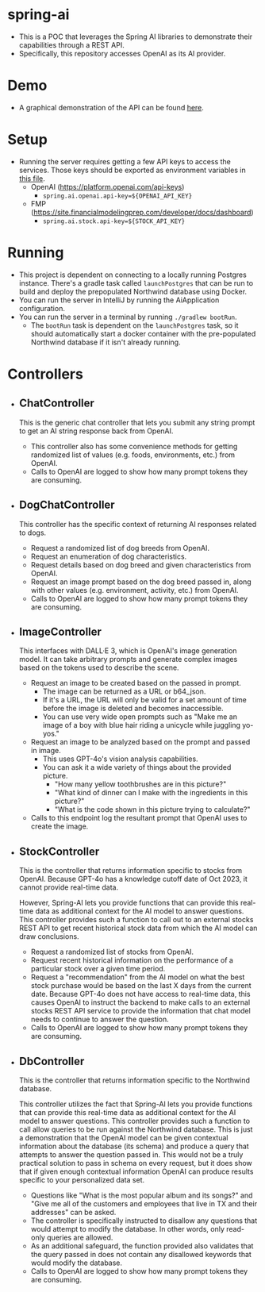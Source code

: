 # spring-ai
* This is a POC that leverages the Spring AI libraries to demonstrate their capabilities through a REST API.
* Specifically, this repository accesses OpenAI as its AI provider. 

# Demo
* A graphical demonstration of the API can be found [here](https://github.com/jack-truong/spring-ai-frontend). 

# Setup
* Running the server requires getting a few API keys to access the services. Those keys
should be exported as environment variables in [this file](https://github.com/jack-truong/spring-ai/blob/main/src/main/resources/application.properties).
  * OpenAI (https://platform.openai.com/api-keys)
    * `spring.ai.openai.api-key=${OPENAI_API_KEY}`
  * FMP (https://site.financialmodelingprep.com/developer/docs/dashboard)
    * `spring.ai.stock.api-key=${STOCK_API_KEY}`

# Running
  * This project is dependent on connecting to a locally running Postgres instance.  There's a 
    gradle task called `launchPostgres` that can be run to build and deploy the prepopulated Northwind 
    database using Docker.
  * You can run the server in IntelliJ by running the AiApplication configuration.
  * You can run the server in a terminal by running `./gradlew bootRun`.
    * The `bootRun` task is dependent on the `launchPostgres` task, so it should automatically start
    a docker container with the pre-populated Northwind database if it isn't already running.

# Controllers
* ## ChatController
  This is the generic chat controller that lets you submit any string prompt to get an AI string response back from OpenAI.
  
  * This controller also has some convenience methods for getting randomized list of values (e.g. foods, environments, etc.) from OpenAI.
  * Calls to OpenAI are logged to show how many prompt tokens they are consuming.
* ## DogChatController
  This controller has the specific context of returning AI responses related to dogs.
  
  * Request a randomized list of dog breeds from OpenAI.
  * Request an enumeration of dog characteristics.
  * Request details based on dog breed and given characteristics from OpenAI.
  * Request an image prompt based on the dog breed passed in, along with other values (e.g. environment, activity, etc.) from OpenAI.
  * Calls to OpenAI are logged to show how many prompt tokens they are consuming.

* ## ImageController
  This interfaces with DALL·E 3, which is OpenAI's image generation model.  It can take arbitrary prompts
  and generate complex images based on the tokens used to describe the scene.
  * Request an image to be created based on the passed in prompt.  
    * The image can be returned as a URL or b64_json. 
    * If it's a URL, the URL will only be valid for a set amount of time before the image is deleted and becomes inaccessible.
    * You can use very wide open prompts such as "Make me an image of a boy with blue hair riding a unicycle while juggling yo-yos."
  * Request an image to be analyzed based on the prompt and passed in image.  
    * This uses GPT-4o's vision analysis capabilities.
    * You can ask it a wide variety of things about the provided picture.
      * "How many yellow toothbrushes are in this picture?"
      * "What kind of dinner can I make with the ingredients in this picture?"
      * "What is the code shown in this picture trying to calculate?"
  * Calls to this endpoint log the resultant prompt that OpenAI uses to create the image.
  
* ## StockController
  This is the controller that returns information specific to stocks from OpenAI. Because GPT-4o has a knowledge cutoff date of Oct 2023, it cannot
  provide real-time data. 

  However, Spring-AI lets you provide functions that can provide this real-time data as additional context for the AI model
  to answer questions.  This controller provides such a function to call out to an external stocks REST API to get recent historical
  stock data from which the AI model can draw conclusions.

  * Request a randomized list of stocks from OpenAI.
  * Request recent historical information on the performance of a particular stock over a given time period.
  * Request a "recommendation" from the AI model on what the best stock purchase would be based on the last X days from 
  the current date. Because GPT-4o does not have access to real-time data, this causes OpenAI to instruct the backend to make calls 
  to an external stocks REST API service to provide the information that chat model needs to continue to answer the question.
  * Calls to OpenAI are logged to show how many prompt tokens they are consuming.

* ## DbController
  This is the controller that returns information specific to the Northwind database. 

  This controller utilizes the fact that Spring-AI lets you provide functions that can provide this real-time data as additional context for the AI model
  to answer questions.  This controller provides such a function to call allow queries to be run against the Northwind database. This is just a demonstration that
  the OpenAI model can be given contextual information about the database (its schema) and produce a query that attempts to answer the question passed in.  This would
  not be a truly practical solution to pass in schema on every request, but it does show that if given enough contextual information OpenAI can produce results specific
  to your personalized data set.

  * Questions like "What is the most popular album and its songs?" and "Give me all of the customers and employees that live in TX and their addresses" can be asked.
  * The controller is specifically instructed to disallow any questions that would attempt to modify the database.  In other words, only read-only queries are allowed.
  * As an additional safeguard, the function provided also validates that the query passed in does not contain any disallowed keywords that would modify the database.
  * Calls to OpenAI are logged to show how many prompt tokens they are consuming.
